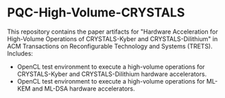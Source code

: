 # PQC-High-Volume-CRYSTALS
This repository contains the paper artifacts for "Hardware Acceleration for High-Volume Operations of CRYSTALS-Kyber and CRYSTALS-Dilithium" in ACM Transactions on Reconfigurable Technology and Systems (TRETS). Includes:

- OpenCL test environment to execute a high-volume operations for CRYSTALS-Kyber and CRYSTALS-Dilithium hardware accelerators. 
- OpenCL test environment to execute a high-volume operations for ML-KEM and ML-DSA hardware accelerators. 



